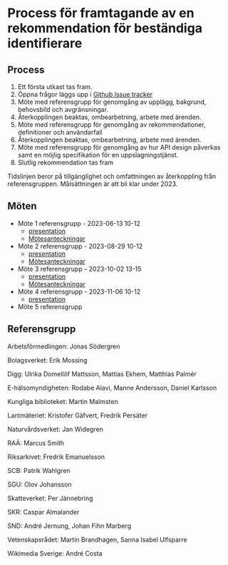 # Process för framtagande av en rekommendation för beständiga identifierare

## Process
1. Ett första utkast tas fram.
2. Öppna frågor läggs upp i [Github Issue tracker](https://github.com/diggsweden/persistent-identifiers-investigation/issues)
3. Möte med referensgrupp för genomgång av upplägg, bakgrund, behovsbild och avgränsningar.
4. Återkopplingen beaktas, ombearbetning, arbete med ärenden.
5. Möte med referensgrupp för genomgång av rekommendationer, definitioner och användarfall 
6. Återkopplingen beaktas, ombearbetning, arbete med ärenden.
7. Möte med referensgrupp för genomgång av hur API design påverkas samt en möjlig specifikation för en uppslagningstjänst.
8. Slutlig rekommendation tas fram

Tidslinjen beror på tillgänglighet och omfattningen av återkoppling från referensgruppen. Målsättningen är att bli klar under 2023. 

## Möten
* Möte 1 referensgrupp - 2023-06-13 10-12
    * [presentation](https://docs.google.com/presentation/d/1qQ0IGlCArJ-XYTSKH8VXA05DgF3ryPEX6yxzV3HS-us/edit?usp=sharing)
    * [Mötesanteckningar](anteckningar-1.pdf) 
* Möte 2 referensgrupp - 2023-08-29 10-12
    * [presentation](https://docs.google.com/presentation/d/1gM537vD3Efx2GYqDTShqULy77_SKXTrN7tbEoAXs1uU/edit?usp=sharing)
    * [Mötesanteckningar](anteckningar-2.pdf) 
* Möte 3 referensgrupp - 2023-10-02 13-15
    * [presentation](https://docs.google.com/presentation/d/1CFM-BFJ5M_UpEHguwd1sWrTT70RXSeziV2GO_D4i3Yg/edit?usp=sharing)
    * [Mötesanteckningar](anteckningar-3.pdf)
* Möte 4 referensgrupp - 2023-11-06 10-12
    * [presentation](https://docs.google.com/presentation/d/1w2EB2_-DzVZyADMyr3Tx7aCfbeHlJnSFIwDzk2pEJmU/edit?usp=sharing)
* Möte 5 referensgrupp 

## Referensgrupp

Arbetsförmedlingen: Jonas Södergren

Bolagsverket: Erik Mossing

Digg: Ulrika Domellöf Mattsson, Mattias Ekhem, Matthias Palmér

E-hälsomyndigheten: Rodabe Alavi, Manne Andersson, Daniel Karlsson

Kungliga biblioteket: Martin Malmsten

Lantmäteriet: Kristofer Gäfvert, Fredrik Persäter

Naturvårdsverket: Jan Widegren

RAÄ: Marcus Smith

Riksarkivet: Fredrik Emanuelsson

SCB: Patrik Wahlgren

SGU: Olov Johansson

Skatteverket: Per Jännebring 

SKR: Caspar Almalander

SND: André Jernung, Johan Fihn Marberg

Vetenskapsrådet: Martin Brandhagen, Sanna Isabel Ulfsparre

Wikimedia Sverige: André Costa

